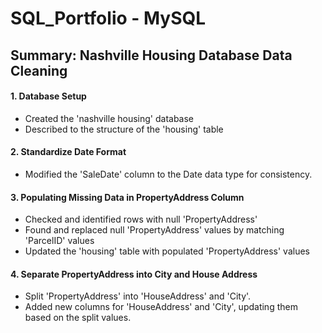 # SQL_Portfolio - MySQL
## Summary: Nashville Housing Database Data Cleaning
#### 1. Database Setup
- Created the 'nashville housing' database
- Described to the structure of the 'housing' table
#### 2. Standardize Date Format
- Modified the 'SaleDate' column to the Date data type for consistency.
#### 3. Populating Missing Data in PropertyAddress Column
- Checked and identified rows with null 'PropertyAddress'
- Found and replaced null 'PropertyAddress' values by matching 'ParcelID' values
- Updated the 'housing' table with populated 'PropertyAddress' values
#### 4. Separate PropertyAddress into City and House Address
- Split 'PropertyAddress' into 'HouseAddress' and 'City'.
- Added new columns for 'HouseAddress' and 'City', updating them based on the split values.
